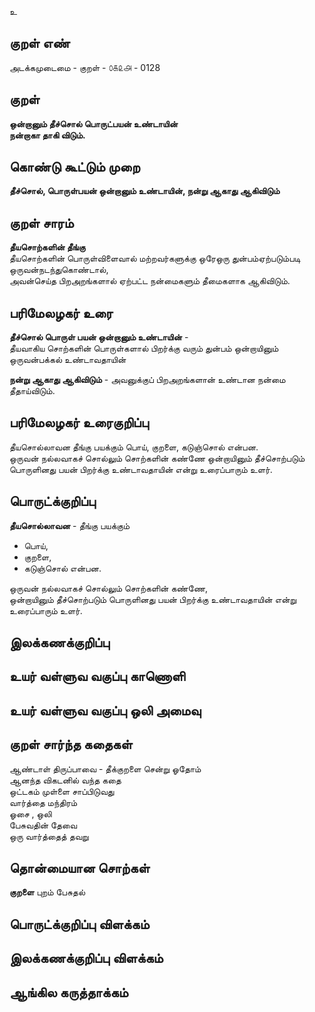 உ

## குறள் எண் 

அடக்கமுடைமை - குறள் - ௦௧௨௮ - 0128  

## குறள் 

**ஒன்றானும் தீச்சொல் பொருட்பயன் உண்டாயின்  
நன்றாகா தாகி விடும்.** 

## கொண்டு கூட்டும் முறை

**தீச்சொல், பொருள்பயன் ஒன்றானும் உண்டாயின், நன்று ஆகாது ஆகிவிடும்**  

## குறள் சாரம் 

**தீயசொற்களின் தீங்கு**  
தீயசொற்களின் பொருள்விளைவால் மற்றவர்களுக்கு ஒரேஒரு துன்பம்ஏற்படும்படி ஒருவன்நடந்துகொண்டால்,  
அவன்செய்த பிறஅறங்களால் ஏற்பட்ட நன்மைகளும் தீமைகளாக ஆகிவிடும்.  

## பரிமேலழகர் உரை

**தீச்சொல் பொருள் பயன் ஒன்றானும் உண்டாயின்** -  
தீயவாகிய சொற்களின் பொருள்களால் பிறர்க்கு வரும் துன்பம் ஒன்றாயினும் ஒருவன்பக்கல் உண்டாவதாயின்  

**நன்று ஆகாது ஆகிவிடும்** - அவனுக்குப் பிறஅறங்களான் உண்டான நன்மை தீதாய்விடும். 

## பரிமேலழகர் உரைகுறிப்பு   

தீயசொல்லாவன தீங்கு பயக்கும் பொய், குறளை, கடுஞ்சொல் என்பன.  
ஒருவன் நல்லவாகச் சொல்லும் சொற்களின் கண்ணே ஒன்றாயினும் தீச்சொற்படும் பொருளினது பயன் பிறர்க்கு உண்டாவதாயின் என்று உரைப்பாரும் உளர்.  

## பொருட்க்குறிப்பு 

**தீயசொல்லாவன** - தீங்கு பயக்கும்  
* பொய்,  
* குறளை,  
* கடுஞ்சொல் என்பன. 

ஒருவன் நல்லவாகச் சொல்லும் சொற்களின் கண்ணே,  
ஒன்றாயினும் தீச்சொற்படும் பொருளினது பயன் பிறர்க்கு உண்டாவதாயின் என்று உரைப்பாரும் உளர்.  

## இலக்கணக்குறிப்பு  


## உயர் வள்ளுவ வகுப்பு காணொளி


## உயர் வள்ளுவ வகுப்பு ஒலி அமைவு 

 
## குறள் சார்ந்த கதைகள் 

ஆண்டாள் திருப்பாவை -  தீக்குறளை சென்று ஓதோம்   
ஆனந்த விகடனில் வந்த கதை   
ஒட்டகம் முள்ளை சாப்பிடுவது   
வார்த்தை மந்திரம்   
ஓசை , ஒலி  
பேசுவதின் தேவை  
ஒரு வார்த்தைத் தவறு 

## தொன்மையான சொற்கள்

**குறளை** புறம் பேசுதல்   

## பொருட்க்குறிப்பு விளக்கம்
  

## இலக்கணக்குறிப்பு விளக்கம்


## ஆங்கில கருத்தாக்கம் 


